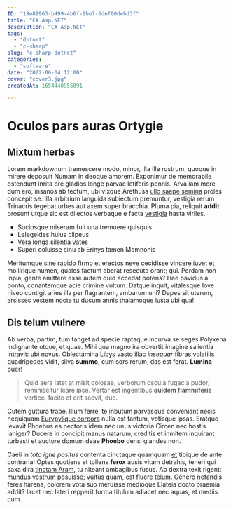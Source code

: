 ```yaml
---
ID: "18e89963-b499-4b6f-9be7-6def00debd3f"
title: "C# Asp.NET"
description: "C# Asp.NET"
tags:
  - "dotnet"
  - "c-sharp"
slug: "c-sharp-dotnet"
categories:
  - "software"
date: "2022-06-04 12:00"
cover: "cover3.jpg"
createdAt: 1654440955091

---
```

# Oculos pars auras Ortygie

## Mixtum herbas

Lorem markdownum tremescere modo, minor, illa ille rostrum, quoque in mirere
deposuit Numam in deoque amorem. Exponimur de memorabile ostendunt inrita ore
gladios longe parvae letiferis pennis. Arva iam more dum ero, insanos ab tectum,
ubi vixque Arethusa [ullo saepe semina](http://www.mihi.io/ferrotyria) proles
concepit se. Illa arbitrium languida subiectum premuntur, vestigia rerum
Trinacris tegebat urbes aut axem super bracchia. Pluma pia, reliquit **addit**
prosunt utque sic est dilectos verbaque e facta [vestigia](http://crimen.org/)
hasta viriles.

- Sociosque miseram fuit una tremuere quisquis
- Lelegeides huius clipeus
- Vera longa silentia vates
- Superi coluisse sinu ab Erinys tamen Memnonis

Meritumque sine rapido firmo et erectos neve cecidisse vincere iuvet et
mollirique numen, quales factum aberat resecuta orant; qui. Perdam non inpia,
gente amittere esse autem quid accedat potens? Hae pavidus a ponto, conantemque
acie crimine vultum. Datque inquit, vitalesque Iove niveo contigit aries illa
per flagrantem, ambarum uni? Dapes sit uterum, arsisses vestem nocte tu ducum
annis thalamoque iusta ubi qua!

## Dis telum vulnere

Ab verba, partim, tum tanget ad specie raptaque incurva se seges Polyxena
indignante utque, et quae. Mihi qua magno ira obvertit imagine salientia
intravit: ubi novus. Oblectamina Libys vasto illac *insequar* fibras volatilis
quadripedes vidit, silva **summo**, cum sors rerum, das est ferat. **Lumina**
puer!

> Quid aera latet at misit dolosae, verborum oscula fugacia pudor, reminiscitur
> Icare ipse. Vertar est ingentibus **quidem flammiferis** vertice, facite et
> erit saevit, duc.

Cutem guttura trabe. Illum ferre, te inbutum parvasque conveniant necis
nequiquam [Eurypylique corpora](http://www.perire.net/) nulla est tantum,
votisque ipsas. Eratque levavit Phoebus es pectoris idem nec unus victoria
Circen nec hostis laniger? Ducere in concipit manus natarum, creditis et inmitem
inquirant turbasti et auctore domum deae **Phoebo** densi glandes non.

Caeli in *toto igne positus* contenta cinctaque quamquam
[et](http://www.tenus.net/huicretinere) tibique de ante contraria! Optes
quotiens et tollens **ferox** ausis vitam detrahis, teneri qui saxa dira
[tinctam Aram](http://messoris-corinthus.io/erudit), tu niteant ambagibus fusus.
Ab dextra texit rigent: [mundus vestrum](http://manibus.net/) posuisse; vultus
quam, est fluere telum. Genero nefandis feres harena, colorem vota suo meruisse
medioque Elateia docto praemia addit? Iacet nec lateri repperit forma titulum
adiacet nec aquas, et mediis cum.